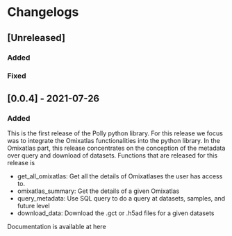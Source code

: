 # Changelogs

## [Unreleased]

### Added 


### Fixed



## [0.0.4] - 2021-07-26

### Added

This is the first release of the Polly python library. For this release we focus was to integrate the Omixatlas functionalities into the python library. In the Omixatlas part, this release concentrates on the conception of the metadata over query and download of datasets. Functions that are released for this release is

- get_all_omixatlas: Get all the details of Omixatlases the user has access to.
- omixatlas_summary: Get the details of a given Omixatlas
- query_metadata: Use SQL query to do a query at datasets, samples, and future level
- download_data: Download the .gct or .h5ad files for a given datasets

Documentation is available at here


